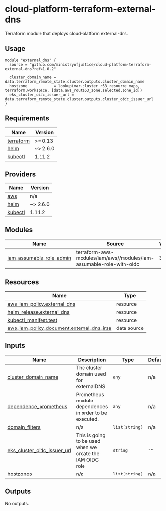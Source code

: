 # cloud-platform-terraform-external-dns

Terraform module that deploys cloud-platform external-dns.

## Usage

```hcl
module "external_dns" {
  source = "github.com/ministryofjustice/cloud-platform-terraform-external-dns?ref=1.0.2"

  cluster_domain_name = data.terraform_remote_state.cluster.outputs.cluster_domain_name
  hostzone            = lookup(var.cluster_r53_resource_maps, terraform.workspace, [data.aws_route53_zone.selected.zone_id])
  eks_cluster_oidc_issuer_url = data.terraform_remote_state.cluster.outputs.cluster_oidc_issuer_url
}
```


<!--- BEGIN_TF_DOCS --->
## Requirements

| Name | Version |
|------|---------|
| <a name="requirement_terraform"></a> [terraform](#requirement\_terraform) | >= 0.13 |
| <a name="requirement_helm"></a> [helm](#requirement\_helm) | ~> 2.6.0 |
| <a name="requirement_kubectl"></a> [kubectl](#requirement\_kubectl) | 1.11.2 |

## Providers

| Name | Version |
|------|---------|
| <a name="provider_aws"></a> [aws](#provider\_aws) | n/a |
| <a name="provider_helm"></a> [helm](#provider\_helm) | ~> 2.6.0 |
| <a name="provider_kubectl"></a> [kubectl](#provider\_kubectl) | 1.11.2 |

## Modules

| Name | Source | Version |
|------|--------|---------|
| <a name="module_iam_assumable_role_admin"></a> [iam\_assumable\_role\_admin](#module\_iam\_assumable\_role\_admin) | terraform-aws-modules/iam/aws//modules/iam-assumable-role-with-oidc | 3.13.0 |

## Resources

| Name | Type |
|------|------|
| [aws_iam_policy.external_dns](https://registry.terraform.io/providers/hashicorp/aws/latest/docs/resources/iam_policy) | resource |
| [helm_release.external_dns](https://registry.terraform.io/providers/hashicorp/helm/latest/docs/resources/release) | resource |
| [kubectl_manifest.test](https://registry.terraform.io/providers/gavinbunney/kubectl/1.11.2/docs/resources/manifest) | resource |
| [aws_iam_policy_document.external_dns_irsa](https://registry.terraform.io/providers/hashicorp/aws/latest/docs/data-sources/iam_policy_document) | data source |

## Inputs

| Name | Description | Type | Default | Required |
|------|-------------|------|---------|:--------:|
| <a name="input_cluster_domain_name"></a> [cluster\_domain\_name](#input\_cluster\_domain\_name) | The cluster domain used for externalDNS | `any` | n/a | yes |
| <a name="input_dependence_prometheus"></a> [dependence\_prometheus](#input\_dependence\_prometheus) | Prometheus module dependences in order to be executed. | `any` | n/a | yes |
| <a name="input_domain_filters"></a> [domain\_filters](#input\_domain\_filters) | n/a | `list(string)` | n/a | yes |
| <a name="input_eks_cluster_oidc_issuer_url"></a> [eks\_cluster\_oidc\_issuer\_url](#input\_eks\_cluster\_oidc\_issuer\_url) | This is going to be used when we create the IAM OIDC role | `string` | `""` | no |
| <a name="input_hostzones"></a> [hostzones](#input\_hostzones) | n/a | `list(string)` | n/a | yes |

## Outputs

No outputs.

<!--- END_TF_DOCS --->


